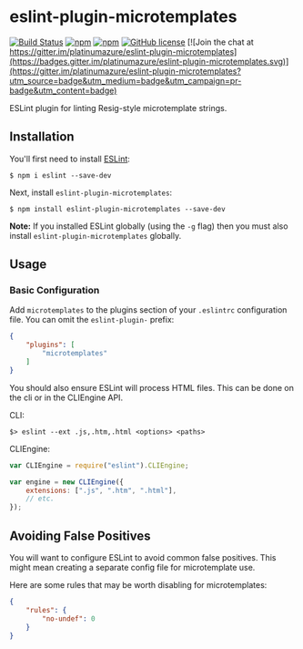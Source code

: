 # eslint-plugin-microtemplates

[![Build Status](https://travis-ci.org/platinumazure/eslint-plugin-microtemplates.svg?branch=master)](https://travis-ci.org/platinumazure/eslint-plugin-microtemplates)
[![npm](https://img.shields.io/npm/v/eslint-plugin-microtemplates.svg)](https://www.npmjs.com/package/eslint-plugin-microtemplates)
[![npm](https://img.shields.io/npm/dm/eslint-plugin-microtemplates.svg)](https://www.npmjs.com/package/eslint-plugin-microtemplates)
[![GitHub license](https://img.shields.io/badge/license-MIT-blue.svg)](http://opensource.org/licenses/MIT)
[![Join the chat at https://gitter.im/platinumazure/eslint-plugin-microtemplates](https://badges.gitter.im/platinumazure/eslint-plugin-microtemplates.svg)](https://gitter.im/platinumazure/eslint-plugin-microtemplates?utm_source=badge&utm_medium=badge&utm_campaign=pr-badge&utm_content=badge)

ESLint plugin for linting Resig-style microtemplate strings.

## Installation

You'll first need to install [ESLint](http://eslint.org):

```
$ npm i eslint --save-dev
```

Next, install `eslint-plugin-microtemplates`:

```
$ npm install eslint-plugin-microtemplates --save-dev
```

**Note:** If you installed ESLint globally (using the `-g` flag) then you must also install `eslint-plugin-microtemplates` globally.

## Usage

### Basic Configuration

Add `microtemplates` to the plugins section of your `.eslintrc` configuration file. You can omit the `eslint-plugin-` prefix:

```json
{
    "plugins": [
        "microtemplates"
    ]
}
```

You should also ensure ESLint will process HTML files. This can be done on the cli or in the CLIEngine API.

CLI:

```shell
$> eslint --ext .js,.htm,.html <options> <paths>
```

CLIEngine:

```js
var CLIEngine = require("eslint").CLIEngine;

var engine = new CLIEngine({
    extensions: [".js", ".htm", ".html"],
    // etc.
});
```

## Avoiding False Positives

You will want to configure ESLint to avoid common false positives. This might mean creating a separate config file for microtemplate use.

Here are some rules that may be worth disabling for microtemplates:

```json
{
    "rules": {
        "no-undef": 0
    }
}

